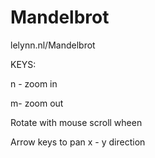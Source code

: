 # Mandelbrot
lelynn.nl/Mandelbrot

KEYS: 

n - zoom in

m- zoom out

Rotate with mouse scroll wheen

Arrow keys to pan x - y direction
